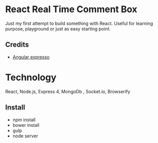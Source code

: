 # React Real Time Comment Box
Just my first attempt to build something with React.
Useful for learning purpose, playground or just as easy starting point.

## Credits
* [Angular expresso](https://github.com/whisher/angular-expresso)

# Technology
React, Node.js, Express 4, MongoDb , Socket.io, Browserify

## Install
* npm install
* bower install
* gulp
* node server

